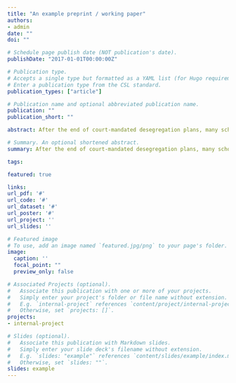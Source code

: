 ```yaml
---
title: "An example preprint / working paper"
authors:
- admin
date: ""
doi: ""

# Schedule page publish date (NOT publication's date).
publishDate: "2017-01-01T00:00:00Z"

# Publication type.
# Accepts a single type but formatted as a YAML list (for Hugo requirements).
# Enter a publication type from the CSL standard.
publication_types: ["article"]

# Publication name and optional abbreviated publication name.
publication: ""
publication_short: ""

abstract: After the end of court-mandated desegregation plans, many school districts in the U.S. have become re-segregated on race and economic status. In 2018, Charlotte-Mecklenburg Schools piloted a new voluntary integration plan in an attempt to curtail high rates of re-segregation within the district. This paper studies whether the new integration plan 1) was successful at reducing economic segregation within neighborhood schools, and/or 2) had an effect on students' educational outcomes.

# Summary. An optional shortened abstract.
summary: After the end of court-mandated desegregation plans, many school districts in the U.S. have become re-segregated on race and economic status. In 2018, Charlotte-Mecklenburg Schools piloted a new voluntary integration plan in an attempt to curtail high rates of re-segregation within the district. This paper studies whether the new integration plan 1) was successful at reducing economic segregation within neighborhood schools, and/or 2) had an effect on students' educational outcomes.

tags:

featured: true

links:
url_pdf: '#'
url_code: '#'
url_dataset: '#'
url_poster: '#'
url_project: ''
url_slides: ''

# Featured image
# To use, add an image named `featured.jpg/png` to your page's folder. 
image:
  caption: ''
  focal_point: ""
  preview_only: false

# Associated Projects (optional).
#   Associate this publication with one or more of your projects.
#   Simply enter your project's folder or file name without extension.
#   E.g. `internal-project` references `content/project/internal-project/index.md`.
#   Otherwise, set `projects: []`.
projects:
- internal-project

# Slides (optional).
#   Associate this publication with Markdown slides.
#   Simply enter your slide deck's filename without extension.
#   E.g. `slides: "example"` references `content/slides/example/index.md`.
#   Otherwise, set `slides: ""`.
slides: example
---
```


